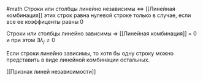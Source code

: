 #math 
Строки или столбцы линейно независимы $\Leftrightarrow$ [[Линейная комбинация]] этих строк равна нулевой строке только в случае, если все ее коэффиценты равны 0

Строки или столбцы линейно зависимы $\Rightarrow$ [[Линейная комбинация]] = 0 и при этом $\exists\lambda_j\ne0$

Если строки линейно зависимы, то хотя бы одну строку можно представить в виде линейной комбинации остальных.

[[Признак линей независимости]]

